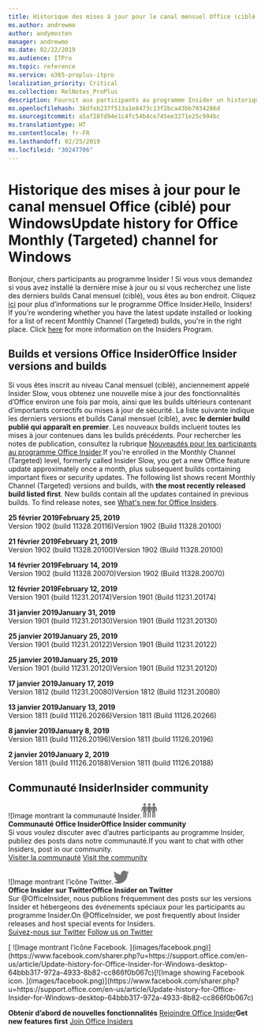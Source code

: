 ```yaml
---
title: Historique des mises à jour pour le canal mensuel Office (ciblé)
ms.author: andrewmo
author: andymosten
manager: andrewmo
ms.date: 02/22/2019
ms.audience: ITPro
ms.topic: reference
ms.service: o365-proplus-itpro
localization_priority: Critical
ms.collection: RelNotes_ProPlus
description: Fournit aux participants au programme Insider un historique des mises à jour pour les versions Canal mensuel (ciblé) pour ordinateur de bureau Windows
ms.openlocfilehash: 38dfeb237f513a1e8473c13f2bca43bb7034286d
ms.sourcegitcommit: a5af28fd94e1c4fc54b4ce745ee3271e25c994bc
ms.translationtype: HT
ms.contentlocale: fr-FR
ms.lasthandoff: 02/25/2019
ms.locfileid: "30247706"
---
```

# <a name="update-history-for-office-monthly-targeted-channel-for-windows"></a><span data-ttu-id="aaa79-103">Historique des mises à jour pour le canal mensuel Office (ciblé) pour Windows</span><span class="sxs-lookup"><span data-stu-id="aaa79-103">Update history for Office Monthly (Targeted) channel for Windows</span></span>

<span data-ttu-id="aaa79-p101">Bonjour, chers participants au programme Insider ! Si vous vous demandez si vous avez installé la dernière mise à jour ou si vous recherchez une liste des derniers builds Canal mensuel (ciblé), vous êtes au bon endroit. Cliquez [ici](https://insider.office.com/) pour plus d’informations sur le programme Office Insider.</span><span class="sxs-lookup"><span data-stu-id="aaa79-p101">Hello, Insiders! If you're wondering whether you have the latest update installed or looking for a list of recent Monthly Channel (Targeted) builds, you're in the right place. Click [here](https://insider.office.com/) for more information on the Insiders Program.</span></span>

## <a name="office-insider-versions-and-builds"></a><span data-ttu-id="aaa79-107">Builds et versions Office Insider</span><span class="sxs-lookup"><span data-stu-id="aaa79-107">Office Insider versions and builds</span></span>

<span data-ttu-id="aaa79-p102">Si vous êtes inscrit au niveau Canal mensuel (ciblé), anciennement appelé Insider Slow, vous obtenez une nouvelle mise à jour des fonctionnalités d’Office environ une fois par mois, ainsi que les builds ultérieurs contenant d’importants correctifs ou mises à jour de sécurité. La liste suivante indique les derniers versions et builds Canal mensuel (ciblé), avec **le dernier build publié qui apparaît en premier**. Les nouveaux builds incluent toutes les mises à jour contenues dans les builds précédents. Pour rechercher les notes de publication, consultez la rubrique [Nouveautés pour les participants au programme Office Insider](https://support.office.com/fr-FR/article/what-s-new-for-office-insiders-c152d1e2-96ff-4ce9-8c14-e74e13847a24).</span><span class="sxs-lookup"><span data-stu-id="aaa79-p102">If you're enrolled in the Monthly Channel (Targeted) level, formerly called Insider Slow, you get a new Office feature update approximately once a month, plus subsequent builds containing important fixes or security updates. The following list shows recent Monthly Channel (Targeted) versions and builds, with **the most recently released build listed first**. New builds contain all the updates contained in previous builds. To find release notes, see [What's new for Office Insiders](https://support.office.com/fr-FR/article/what-s-new-for-office-insiders-c152d1e2-96ff-4ce9-8c14-e74e13847a24).</span></span>

<span data-ttu-id="aaa79-112">**25 février 2019**</span><span class="sxs-lookup"><span data-stu-id="aaa79-112">**February 25, 2019**</span></span><br/> <span data-ttu-id="aaa79-113">Version 1902 (build 11328.20116)</span><span class="sxs-lookup"><span data-stu-id="aaa79-113">Version 1902 (Build 11328.20100)</span></span><br/>

<span data-ttu-id="aaa79-114">**21 février 2019**</span><span class="sxs-lookup"><span data-stu-id="aaa79-114">**February 21, 2019**</span></span><br/> <span data-ttu-id="aaa79-115">Version 1902 (build 11328.20100)</span><span class="sxs-lookup"><span data-stu-id="aaa79-115">Version 1902 (Build 11328.20100)</span></span><br/>

<span data-ttu-id="aaa79-116">**14 février 2019**</span><span class="sxs-lookup"><span data-stu-id="aaa79-116">**February 14, 2019**</span></span><br/> <span data-ttu-id="aaa79-117">Version 1902 (build 11328.20070)</span><span class="sxs-lookup"><span data-stu-id="aaa79-117">Version 1902 (Build 11328.20070)</span></span><br/>

<span data-ttu-id="aaa79-118">**12 février 2019**</span><span class="sxs-lookup"><span data-stu-id="aaa79-118">**February 12, 2019**</span></span><br/> <span data-ttu-id="aaa79-119">Version 1901 (build 11231.20174)</span><span class="sxs-lookup"><span data-stu-id="aaa79-119">Version 1901 (Build 11231.20174)</span></span><br/>

<span data-ttu-id="aaa79-120">**31 janvier 2019**</span><span class="sxs-lookup"><span data-stu-id="aaa79-120">**January 31, 2019**</span></span><br/> <span data-ttu-id="aaa79-121">Version 1901 (build 11231.20130)</span><span class="sxs-lookup"><span data-stu-id="aaa79-121">Version 1901 (Build 11231.20130)</span></span><br/> 

<span data-ttu-id="aaa79-122">**25 janvier 2019**</span><span class="sxs-lookup"><span data-stu-id="aaa79-122">**January 25, 2019**</span></span><br/> <span data-ttu-id="aaa79-123">Version 1901 (build 11231.20122)</span><span class="sxs-lookup"><span data-stu-id="aaa79-123">Version 1901 (Build 11231.20122)</span></span><br/> 

<span data-ttu-id="aaa79-124">**25 janvier 2019**</span><span class="sxs-lookup"><span data-stu-id="aaa79-124">**January 25, 2019**</span></span><br/> <span data-ttu-id="aaa79-125">Version 1901 (build 11231.20120)</span><span class="sxs-lookup"><span data-stu-id="aaa79-125">Version 1901 (Build 11231.20120)</span></span><br/> 

<span data-ttu-id="aaa79-126">**17 janvier 2019**</span><span class="sxs-lookup"><span data-stu-id="aaa79-126">**January 17, 2019**</span></span><br/> <span data-ttu-id="aaa79-127">Version 1812 (build 11231.20080)</span><span class="sxs-lookup"><span data-stu-id="aaa79-127">Version 1812 (Build 11231.20080)</span></span><br/> 

<span data-ttu-id="aaa79-128">**13 janvier 2019**</span><span class="sxs-lookup"><span data-stu-id="aaa79-128">**January 13, 2019**</span></span><br/> <span data-ttu-id="aaa79-129">Version 1811 (build 11126.20266)</span><span class="sxs-lookup"><span data-stu-id="aaa79-129">Version 1811 (Build 11126.20266)</span></span><br/>

<span data-ttu-id="aaa79-130">**8 janvier 2019**</span><span class="sxs-lookup"><span data-stu-id="aaa79-130">**January 8, 2019**</span></span><br/> <span data-ttu-id="aaa79-131">Version 1811 (build 11126.20196)</span><span class="sxs-lookup"><span data-stu-id="aaa79-131">Version 1811 (build 11126.20196)</span></span><br/> 

<span data-ttu-id="aaa79-132">**2 janvier 2019**</span><span class="sxs-lookup"><span data-stu-id="aaa79-132">**January 2, 2019**</span></span><br/> <span data-ttu-id="aaa79-133">Version 1811 (build 11126.20188)</span><span class="sxs-lookup"><span data-stu-id="aaa79-133">Version 1811 (build 11126.20188)</span></span><br/> 


## <a name="insider-community"></a><span data-ttu-id="aaa79-134">Communauté Insider</span><span class="sxs-lookup"><span data-stu-id="aaa79-134">Insider community</span></span>

<span data-ttu-id="aaa79-135">![Image montrant la communauté Insider.</span><span class="sxs-lookup"><span data-stu-id="aaa79-135">![Image showing insider community.</span></span> ](images/insidercommunity.png)<br/>
<span data-ttu-id="aaa79-136">**Communauté Office Insider**</span><span class="sxs-lookup"><span data-stu-id="aaa79-136">**Office Insider community**</span></span><br/> <span data-ttu-id="aaa79-137">Si vous voulez discuter avec d’autres participants au programme Insider, publiez des posts dans notre communauté.</span><span class="sxs-lookup"><span data-stu-id="aaa79-137">If you want to chat with other Insiders, post in our community.</span></span><br/><span data-ttu-id="aaa79-138"> 
[Visiter la communauté](https://go.microsoft.com/fwlink/?linkid=843493)</span><span class="sxs-lookup"><span data-stu-id="aaa79-138"> 
[Visit the community](https://go.microsoft.com/fwlink/?linkid=843493)</span></span><br/> 

<span data-ttu-id="aaa79-139">![Image montrant l’icône Twitter.</span><span class="sxs-lookup"><span data-stu-id="aaa79-139">![Image showing twitter icon.</span></span> ](images/twitter.png)<br/>
<span data-ttu-id="aaa79-140">**Office Insider sur Twitter**</span><span class="sxs-lookup"><span data-stu-id="aaa79-140">**Office Insider on Twitter**</span></span><br/> <span data-ttu-id="aaa79-141">Sur @OfficeInsider, nous publions fréquemment des posts sur les versions Insider et hébergeons des événements spéciaux pour les participants au programme Insider.</span><span class="sxs-lookup"><span data-stu-id="aaa79-141">On @OfficeInsider, we post frequently about Insider releases and host special events for Insiders.</span></span><br/><span data-ttu-id="aaa79-142"> 
[Suivez-nous sur Twitter](https://go.microsoft.com/fwlink/?linkid=717717)</span><span class="sxs-lookup"><span data-stu-id="aaa79-142"> 
[Follow us on Twitter](https://go.microsoft.com/fwlink/?linkid=717717)</span></span><br/> 

<span data-ttu-id="aaa79-143">
  [
  ![Image montrant l’icône Facebook. ](images/facebook.png)](https://www.facebook.com/sharer.php?u=https://support.office.com/en-us/article/Update-history-for-Office-Insider-for-Windows-desktop-64bbb317-972a-4933-8b82-cc866f0b067c)</span><span class="sxs-lookup"><span data-stu-id="aaa79-143">[![Image showing Facebook icon. ](images/facebook.png)](https://www.facebook.com/sharer.php?u=https://support.office.com/en-us/article/Update-history-for-Office-Insider-for-Windows-desktop-64bbb317-972a-4933-8b82-cc866f0b067c)</span></span>       


<span data-ttu-id="aaa79-144">**Obtenir d’abord de nouvelles fonctionnalités**
[Rejoindre Office Insider](https://insider.office.com/)</span><span class="sxs-lookup"><span data-stu-id="aaa79-144">**Get new features first**
[Join Office Insiders](https://insider.office.com/)</span></span>
